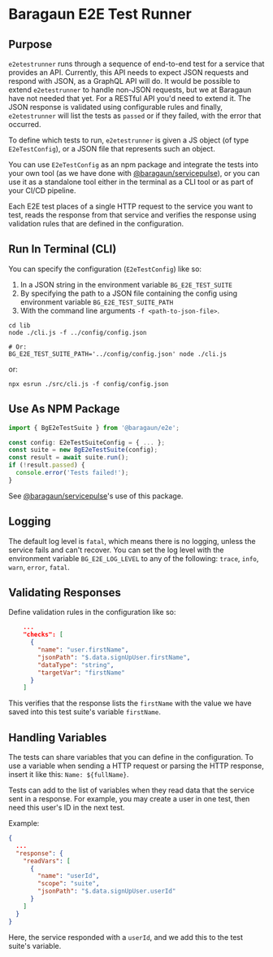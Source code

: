 # Baragaun E2E Test Runner

## Purpose

`e2etestrunner` runs through a sequence of end-to-end test for a service that provides an API.
Currently, this API needs to expect JSON requests and respond with JSON, as a GraphQL API will
do. It would be possible to extend `e2etestrunner` to handle non-JSON requests, but we at
Baragaun have not needed that yet. For a RESTful API you'd need to extend it. 
The JSON response is validated using configurable rules and finally, `e2etestrunner` will
list the tests as `passed` or if they failed, with the error that occurred.

To define which tests to run, `e2etestrunner` is given a JS object (of type `E2eTestConfig`),
or a JSON file that represents such an object. 

You can use `E2eTestConfig` as an npm package and integrate the tests into your own tool
(as we have done with [@baragaun/servicepulse](https://github.com/baragaun/servicepulse)),
or you can use it as a standalone tool either in the terminal as a CLI tool or as part of your 
CI/CD pipeline. 

Each E2E test places of a single HTTP request to the service you want to test, reads the 
response from that service and verifies the response using validation rules that are defined
in the configuration. 

## Run In Terminal (CLI)

You can specify the configuration (`E2eTestConfig`) like so:

1. In a JSON string in the environment variable `BG_E2E_TEST_SUITE`
2. By specifying the path to a JSON file containing the config using environment variable 
   `BG_E2E_TEST_SUITE_PATH`
3. With the command line arguments `-f <path-to-json-file>`.

```shell
cd lib
node ./cli.js -f ../config/config.json

# Or:
BG_E2E_TEST_SUITE_PATH='../config/config.json' node ./cli.js
```
or:

```shell
npx esrun ./src/cli.js -f config/config.json
```

## Use As NPM Package

```typescript
import { BgE2eTestSuite } from '@baragaun/e2e';

const config: E2eTestSuiteConfig = { ... };
const suite = new BgE2eTestSuite(config);
const result = await suite.run();
if (!result.passed) {
  console.error('Tests failed!');
}
```

See [@baragaun/servicepulse](https://github.com/baragaun/servicepulse/blob/main/src/services/GenericService.ts)'s 
use of this package.

## Logging

The default log level is `fatal`, which means there is no logging, unless the service fails and
can't recover. You can set the log level with the environment variable `BG_E2E_LOG_LEVEL` to any
of the following: `trace`, `info`, `warn`, `error`, `fatal`.

## Validating Responses

Define validation rules in the configuration like so:

```json
    ...
    "checks": [
      {
        "name": "user.firstName",
        "jsonPath": "$.data.signUpUser.firstName",
        "dataType": "string",
        "targetVar": "firstName"
      }
    ]

```

This verifies that the response lists the `firstName` with the value we have saved into this
test suite's variable `firstName`.

## Handling Variables

The tests can share variables that you can define in the configuration. To use a variable when
sending a HTTP request or parsing the HTTP response, insert it like this: `Name: ${fullName}`.

Tests can add to the list of variables when they read data that the service sent in a response. 
For example, you may create a user in one test, then need this user's ID in the next test. 

Example:

```json
{
  ...
  "response": {
    "readVars": [
      {
        "name": "userId",
        "scope": "suite",
        "jsonPath": "$.data.signUpUser.userId"
      }
    ]
  }
}
```
Here, the service responded with a `userId`, and we add this to the test suite's variable. 

